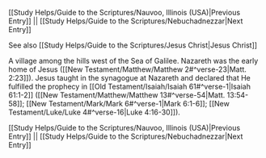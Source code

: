 [[Study Helps/Guide to the Scriptures/Nauvoo, Illinois (USA)|Previous Entry]]  ||  [[Study Helps/Guide to the Scriptures/Nebuchadnezzar|Next Entry]]

 See also [[Study Helps/Guide to the Scriptures/Jesus Christ|Jesus Christ]]

 A village among the hills west of the Sea of Galilee. Nazareth was the early home of Jesus ([[New Testament/Matthew/Matthew 2#^verse-23|Matt. 2:23]]). Jesus taught in the synagogue at Nazareth and declared that He fulfilled the prophecy in [[Old Testament/Isaiah/Isaiah 61#^verse-1|Isaiah 61:1-2]] ([[New Testament/Matthew/Matthew 13#^verse-54|Matt. 13:54-58]]; [[New Testament/Mark/Mark 6#^verse-1|Mark 6:1-6]]; [[New Testament/Luke/Luke 4#^verse-16|Luke 4:16-30]]).

[[Study Helps/Guide to the Scriptures/Nauvoo, Illinois (USA)|Previous Entry]]  ||  [[Study Helps/Guide to the Scriptures/Nebuchadnezzar|Next Entry]]